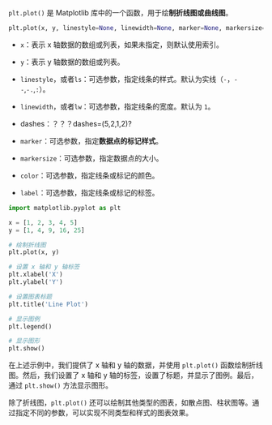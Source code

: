 `plt.plot()` 是 Matplotlib 库中的一个函数，用于绘**制折线图或曲线图**。

```python
plt.plot(x, y, linestyle=None, linewidth=None, marker=None, markersize=None, color=None, label=None)
```

- `x`：表示 x 轴数据的数组或列表，如果未指定，则默认使用索引。
- `y`：表示 y 轴数据的数组或列表。
- `linestyle`，或者`ls`：可选参数，指定线条的样式。默认为实线（`-`，`--`,`-.`,`:`）。
- `linewidth`，或者`lw`：可选参数，指定线条的宽度。默认为 `1`。
- dashes：？？？dashes=(5,2,1,2)?
- `marker`：可选参数，指定**数据点的标记样式**。


- `markersize`：可选参数，指定数据点的大小。
- `color`：可选参数，指定线条或标记的颜色。
- `label`：可选参数，指定线条或标记的标签。

```python
import matplotlib.pyplot as plt

x = [1, 2, 3, 4, 5]
y = [1, 4, 9, 16, 25]

# 绘制折线图
plt.plot(x, y)

# 设置 x 轴和 y 轴标签
plt.xlabel('X')
plt.ylabel('Y')

# 设置图表标题
plt.title('Line Plot')

# 显示图例
plt.legend()

# 显示图形
plt.show()
```

在上述示例中，我们提供了 x 轴和 y 轴的数据，并使用 `plt.plot()` 函数绘制折线图。然后，我们设置了 x 轴和 y 轴的标签，设置了标题，并显示了图例。最后，通过 `plt.show()` 方法显示图形。

除了折线图，`plt.plot()` 还可以绘制其他类型的图表，如散点图、柱状图等。通过指定不同的参数，可以实现不同类型和样式的图表效果。